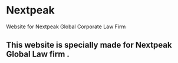 # Nextpeak
Website for Nextpeak Global Corporate Law Firm
## This website is specially made for Nextpeak Global Law firm .
